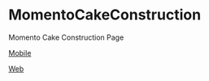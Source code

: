 # MomentoCakeConstruction
Momento Cake Construction Page

[Mobile](/../master/images/mobile.png?raw=true "Mobile")

[Web](/../master/images/web.png?raw=true "Web")

